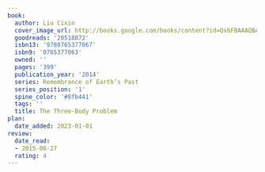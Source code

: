 ```yaml
---
book:
  author: Liu Cixin
  cover_image_url: http://books.google.com/books/content?id=QxbFBAAAQBAJ&printsec=frontcover&img=1&zoom=1&edge=curl&source=gbs_api
  goodreads: '20518872'
  isbn13: '9780765377067'
  isbn9: '0765377063'
  owned: ''
  pages: '399'
  publication_year: '2014'
  series: Remembrance of Earth’s Past
  series_position: '1'
  spine_color: '#8fb441'
  tags: ''
  title: The Three-Body Problem
plan:
  date_added: 2023-01-01
review:
  date_read:
  - 2015-08-27
  rating: 4
---
```

